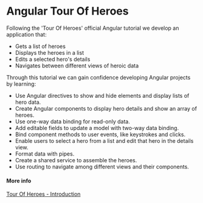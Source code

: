# Angular Tour Of Heroes

Following the 'Tour Of Heroes' official Angular tutorial we develop an application that:

- Gets a list of heroes
- Displays the heroes in a list
- Edits a selected hero's details
- Navigates between different views of heroic data

Through this tutorial we can gain confidence developing Angular projects by learning:

- Use Angular directives to show and hide elements and display lists of hero data.
- Create Angular components to display hero details and show an array of heroes.
- Use one-way data binding for read-only data.
- Add editable fields to update a model with two-way data binding.
- Bind component methods to user events, like keystrokes and clicks.
- Enable users to select a hero from a list and edit that hero in the details view.
- Format data with pipes.
- Create a shared service to assemble the heroes.
- Use routing to navigate among different views and their components.

#### More info
[Tour Of Heroes - Introduction](https://angular.io/tutorial/tour-of-heroes)